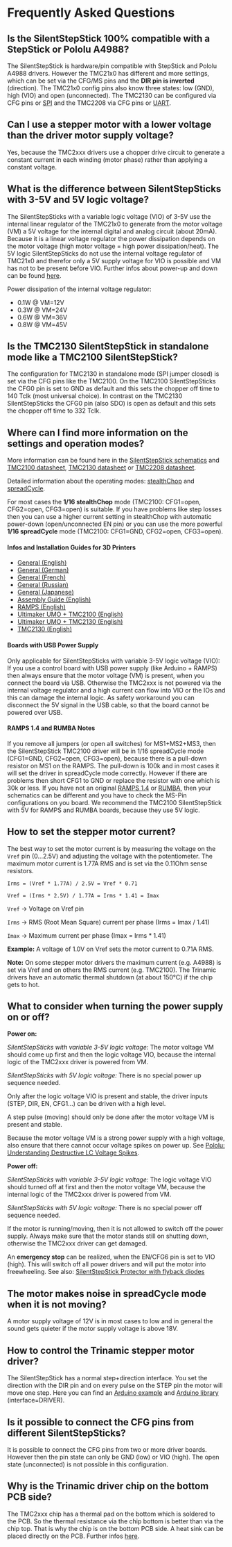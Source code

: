 # Frequently Asked Questions

## Is the SilentStepStick 100% compatible with a StepStick or Pololu A4988?
The SilentStepStick is hardware/pin compatible with StepStick and Pololu A4988 drivers.
However the TMC21x0 has different and more settings, which can be set via the CFG/MS pins and the **DIR pin is inverted** (direction).
The TMC21x0 config pins also know three states: low (GND), high (VIO) and open (unconnected).
The TMC2130 can be configured via CFG pins or [SPI](https://en.wikipedia.org/wiki/Serial_Peripheral_Interface_Bus) and the TMC2208 via CFG pins or [UART](https://en.wikipedia.org/wiki/Universal_asynchronous_receiver/transmitter).


## Can I use a stepper motor with a lower voltage than the driver motor supply voltage?
Yes, because the TMC2xxx drivers use a chopper drive circuit to generate a constant current in each winding (motor phase) rather than applying a constant voltage.


## What is the difference between SilentStepSticks with 3-5V and 5V logic voltage?
The SilentStepSticks with a variable logic voltage (VIO) of 3-5V use the internal linear regulator of the TMC21x0 to generate from the motor voltage (VM) a 5V voltage for the internal digital and analog circuit (about 20mA).
Because it is a linear voltage regulator the power dissipation depends on the motor voltage (high motor voltage = high power dissipation/heat).
The 5V logic SilentStepSticks do not use the internal voltage regulator of TMC21x0 and therefor only a 5V supply voltage for VIO is possible and VM has not to be present before VIO.
Further infos about power-up and down can be found [here](https://github.com/watterott/SilentStepStick/blob/master/docu/FAQ.md#what-to-consider-when-turning-the-power-supply-on-or-off).

Power dissipation of the internal voltage regulator:
* 0.1W @ VM=12V
* 0.3W @ VM=24V
* 0.6W @ VM=36V
* 0.8W @ VM=45V


## Is the TMC2130 SilentStepStick in standalone mode like a TMC2100 SilentStepStick?
The configuration for TMC2130 in standalone mode (SPI jumper closed) is set via the CFG pins like the TMC2100.
On the TMC2100 SilentStepSticks the CFG0 pin is set to GND as default and this sets the chopper off time to 140 Tclk (most universal choice).
In contrast on the TMC2130 SilentStepSticks the CFG0 pin (also SDO) is open as default and this sets the chopper off time to 332 Tclk.


## Where can I find more information on the settings and operation modes?
More information can be found here in the [SilentStepStick schematics](https://github.com/watterott/SilentStepStick/tree/master/hardware) and
[TMC2100 datasheet](http://www.trinamic.com/products/integrated-circuits/details/tmc2100/),
[TMC2130 datasheet](http://www.trinamic.com/products/integrated-circuits/details/tmc2130/) or
[TMC2208 datasheet](http://www.trinamic.com/products/integrated-circuits/details/tmc2208-la/).

Detailed information about the operating modes:
[stealthChop](https://www.trinamic.com/technology/adv-technologies/stealthchop/) and
[spreadCycle](https://www.trinamic.com/technology/adv-technologies/spreadcycle/).

For most cases the **1/16 stealthChop** mode (TMC2100: CFG1=open, CFG2=open, CFG3=open) is suitable.
If you have problems like step losses then you can use a higher current setting in stealthChop with automatic power-down (open/unconnected EN pin)
or you can use the more powerful **1/16 spreadCycle** mode (TMC2100: CFG1=GND, CFG2=open, CFG3=open).

#### Infos and Installation Guides for 3D Printers
* [General (English)](http://reprap.org/wiki/TMC2100)
* [General (German)](http://reprap.org/wiki/TMC2100/de)
* [General (French)](http://reso-nance.org/wiki/materiel/silentstepstick/accueil)
* [General (Russian)](http://3deshnik.ru/blogs/akdzg/chto-zhe-delat-belami-tmc2100)
* [General (Japanese)](http://3dp0.com/silentstepstick)
* [Assembly Guide (English)](https://www.youtube.com/watch?v=L2xNXTQO8xc)
* [RAMPS (English)](http://www.instructables.com/id/Install-and-configure-SilentStepStick-in-RAMPS-TMC/)
* [Ultimaker UMO + TMC2100 (English)](https://ultimaker.com/en/community/11571-step-by-step-installation-of-silentstepstick-drivers-on-umo)
* [Ultimaker UMO + TMC2130 (English)](https://ultimaker.com/en/community/20090-step-by-step-installation-of-sss-tmc2130-on-umo)
* [TMC2130 (English)](http://hackaday.com/2016/09/30/3d-printering-trinamic-tmc2130-stepper-motor-drivers-shifting-the-gears/)

#### Boards with USB Power Supply
Only applicable for SilentStepSticks with variable 3-5V logic voltage (VIO):
If you use a control board with USB power supply (like Arduino + RAMPS) then always ensure that the motor voltage (VM) is present, when you connect the board via USB.
Otherwise the TMC2xxx is not powered via the internal voltage regulator and a high current can flow into VIO or the IOs and this can damage the internal logic.
As safety workaround you can disconnect the 5V signal in the USB cable, so that the board cannot be powered over USB.

#### RAMPS 1.4 and RUMBA Notes
If you remove all jumpers (or open all switches) for MS1+MS2+MS3, then the SilentStepStick TMC2100 driver will be in 1/16 spreadCycle mode (CFG1=GND, CFG2=open, CFG3=open), because there is a pull-down resistor on MS1 on the RAMPS.
The pull-down is 100k and in most cases it will set the driver in spreadCycle mode correctly. However if there are problems then short CFG1 to GND or replace the resistor with one which is 30k or less.
If you have not an original [RAMPS 1.4](http://reprap.org/wiki/RAMPS_1.4) or [RUMBA](http://reprap.org/wiki/RUMBA), then your schematics can be different and you have to check the MS-Pin configurations on you board.
We recommend the TMC2100 SilentStepStick with 5V for RAMPS and RUMBA boards, because they use 5V logic.


## How to set the stepper motor current?
The best way to set the motor current is by measuring the voltage on the ```Vref``` pin (0...2.5V) and
adjusting the voltage with the potentiometer.
The maximum motor current is 1.77A RMS and is set via the 0.11Ohm sense resistors.

```Irms = (Vref * 1.77A) / 2.5V = Vref * 0.71```

```Vref = (Irms * 2.5V) / 1.77A = Irms * 1.41 = Imax```

```Vref``` -> Voltage on Vref pin

```Irms``` -> RMS (Root Mean Square) current per phase (Irms = Imax / 1.41)

```Imax``` -> Maximum current per phase (Imax = Irms * 1.41)

**Example:**
A voltage of 1.0V on Vref sets the motor current to 0.71A RMS.

**Note:**
On some stepper motor drivers the maximum current (e.g. A4988) is set via Vref and on others the RMS current (e.g. TMC2100).
The Trinamic drivers have an automatic thermal shutdown (at about 150°C) if the chip gets to hot.


## What to consider when turning the power supply on or off?
**Power on:**

*SilentStepSticks with variable 3-5V logic voltage:*
The motor voltage VM should come up first and then the logic voltage VIO, because the internal logic of the TMC2xxx driver is powered from VM.

*SilentStepSticks with 5V logic voltage:*
There is no special power up sequence needed.

Only after the logic voltage VIO is present and stable, the driver inputs (STEP, DIR, EN, CFG1...) can be driven with a high level.

A step pulse (moving) should only be done after the motor voltage VM is present and stable.

Because the motor voltage VM is a strong power supply with a high voltage, also ensure that there cannot occur voltage spikes on power up.
See [Pololu: Understanding Destructive LC Voltage Spikes](https://www.pololu.com/docs/0J16/all).

**Power off:**

*SilentStepSticks with variable 3-5V logic voltage:*
The logic voltage VIO should turned off at first and then the motor voltage VM, because the internal logic of the TMC2xxx driver is powered from VM.

*SilentStepSticks with 5V logic voltage:*
There is no special power off sequence needed.

If the motor is running/moving, then it is not allowed to switch off the power supply. Always make sure that the motor stands still on shutting down, otherwise the TMC2xxx driver can get damaged.

An **emergency stop** can be realized, when the EN/CFG6 pin is set to VIO (high). This will switch off all power drivers and will put the motor into freewheeling.
See also: [SilentStepStick Protector with flyback diodes](https://github.com/watterott/SilentStepStick#shop)


## The motor makes noise in spreadCycle mode when it is not moving?
A motor supply voltage of 12V is in most cases to low and in general the sound gets quieter if the motor supply voltage is above 18V.


## How to control the Trinamic stepper motor driver?
The SilentStepStick has a normal step+direction interface.
You set the direction with the DIR pin and on every pulse on the STEP pin the motor will move one step.
Here you can find an [Arduino example](https://github.com/watterott/SilentStepStick/tree/master/software) and [Arduino library](http://www.airspayce.com/mikem/arduino/AccelStepper/) (interface=DRIVER).


## Is it possible to connect the CFG pins from different SilentStepSticks?
It is possible to connect the CFG pins from two or more driver boards.
However then the pin state can only be GND (low) or VIO (high). The open state (unconnected) is not possible in this configuration.


## Why is the Trinamic driver chip on the bottom PCB side?
The TMC2xxx chip has a thermal pad on the bottom which is soldered to the PCB.
So the thermal resistance via the chip bottom is better than via the chip top.
That is why the chip is on the bottom PCB side.
A heat sink can be placed directly on the PCB.
Further infos [here](https://www.youtube.com/watch?time_continue=145&v=mYuZqx8xwTg).
